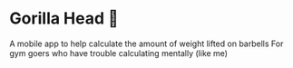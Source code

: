 # Gorilla Head 🦍

A mobile app to help calculate the amount of weight lifted on barbells
For gym goers who have trouble calculating mentally (like me)
